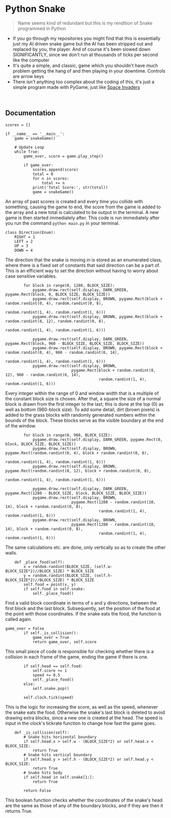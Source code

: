 # Python Snake
> Name seems kind of redundant but this is my rendition of Snake programmed in Python

- If you go through my repositories you might find that this is essentially just my AI driven snake game but the AI has been stripped out and replaced by you, the player. And of course it's been slowed down SIGNIFICANTLY, since we don't run at thousands of ticks per second like the computer
- It's quite a simple, and classic, game which you shouldn't have much problem getting the hang of and then playing in your downtime. Controls are arrow keys
- There isn't anything too complex about the coding of this, it's just a simple program made with PyGame, just like [Space Invaders](https://www.github.com/Gyryk/SpaceInvaders)
<br>

## Documentation
```
scores = []

if __name__ == '__main__':
    game = snakeGame()

    # Update Loop
    while True:
        game_over, score = game.play_step()

        if game_over:
            scores.append(score)
            total = 0
            for n in scores:
                total += n
            print('Total Score:', str(total))
            game = snakeGame()
```
An array of past scores is created and every time you collide with something, causing the game to end, the score from the game is added to the array and a new total is calculated to be output in the terminal. A new game is then started immediately after. This code is run immediately after you run the command `python main.py` in your terminal.

```
class Direction(Enum):
    RIGHT = 1
    LEFT = 2
    UP = 3
    DOWN = 4
```
The direction that the snake is moving in is stored as an enumerated class, where there is a fixed set of constants that said direction can be a part of. This is an efficient way to set the direction without having to worry about case sensitive variables.

```
        for block in range(0, 1280, BLOCK_SIZE):
            pygame.draw.rect(self.display, DARK_GREEN, pygame.Rect(block, 0, BLOCK_SIZE, BLOCK_SIZE))
            pygame.draw.rect(self.display, BROWN, pygame.Rect(block + random.randint(0, 4), random.randint(0, 8),
                                                              random.randint(1, 4), random.randint(1, 6)))
            pygame.draw.rect(self.display, BROWN, pygame.Rect(block + random.randint(8, 12), random.randint(0, 8),
                                                              random.randint(1, 4), random.randint(1, 6)))

            pygame.draw.rect(self.display, DARK_GREEN, pygame.Rect(block, 960 - BLOCK_SIZE, BLOCK_SIZE, BLOCK_SIZE))
            pygame.draw.rect(self.display, BROWN, pygame.Rect(block + random.randint(0, 4), 960 - random.randint(6, 14),
                                                              random.randint(1, 4), random.randint(1, 6)))
            pygame.draw.rect(self.display, BROWN,
                             pygame.Rect(block + random.randint(8, 12), 960 - random.randint(6, 14),
                                         random.randint(1, 4), random.randint(1, 6)))
```
Every integer within the range of 0 and window width that is a multiple of the constant block size is chosen. After that, a square the size of a normal block is drawn from the first integer to the last; this is done at the top (0) as well as bottom (960-block size). To add some detail, dirt (brown pixels) is added to the grass blocks with randomly generated numbers within the bounds of the block.
These blocks serve as the visible boundary at the end of the window.
```
        for block in range(0, 960, BLOCK_SIZE):
            pygame.draw.rect(self.display, DARK_GREEN, pygame.Rect(0, block, BLOCK_SIZE, BLOCK_SIZE))
            pygame.draw.rect(self.display, BROWN, pygame.Rect(random.randint(0, 4), block + random.randint(0, 8),
                                                              random.randint(1, 4), random.randint(1, 6)))
            pygame.draw.rect(self.display, BROWN, pygame.Rect(random.randint(8, 12), block + random.randint(0, 8),
                                                              random.randint(1, 4), random.randint(1, 6)))

            pygame.draw.rect(self.display, DARK_GREEN, pygame.Rect(1280 - BLOCK_SIZE, block, BLOCK_SIZE, BLOCK_SIZE))
            pygame.draw.rect(self.display, BROWN,
                             pygame.Rect(1280 - random.randint(10, 14), block + random.randint(0, 8),
                                         random.randint(1, 4), random.randint(1, 6)))
            pygame.draw.rect(self.display, BROWN,
                             pygame.Rect(1280 - random.randint(10, 14), block + random.randint(0, 8),
                                         random.randint(1, 4), random.randint(1, 6)))
```
The same calculations etc. are done, only vertically so as to create the other walls.

```
    def _place_food(self):
        x = random.randint(BLOCK_SIZE, (self.w-BLOCK_SIZE*2)//BLOCK_SIZE) * BLOCK_SIZE
        y = random.randint(BLOCK_SIZE, (self.h-BLOCK_SIZE*2)//BLOCK_SIZE) * BLOCK_SIZE
        self.food = point(x, y)
        if self.food in self.snake:
            self._place_food()
```
Find a valid block coordinate in terms of x and y directions, between the first block and the last block. Subsequently, set the position of the food at the point with those coordinates. If the snake eats the food, the function is called again.

```
game_over = False
        if self._is_collision():
            game_over = True
            return game_over, self.score
```
This small piece of code is responsible for checking whether there is a collision in each frame of the game, ending the game if there is one.

```
        if self.head == self.food:
            self.score += 1
            speed += 0.5
            self._place_food()
        else:
            self.snake.pop()
        
        self.clock.tick(speed)
```
This is the logic for increasing the score, as well as the speed, whenever the snake eats the food. Otherwise the snake's last block is deleted to avoid drawing extra blocks, since a new one is created at the head. The speed is input in the clock's tickrate function to change how fast the game goes.

```
    def _is_collision(self):
        # Snake hits horizontal boundary
        if self.head.x > self.w - (BLOCK_SIZE*2) or self.head.x < BLOCK_SIZE:
            return True
        # Snake hits vertical boundary
        if self.head.y > self.h - (BLOCK_SIZE*2) or self.head.y < BLOCK_SIZE:
            return True
        # Snake hits body
        if self.head in self.snake[1:]:
            return True

        return False
```
This boolean function checks whether the coordinates of the snake's head are the same as those of any of the boundary blocks, and if they are then it returns True.
